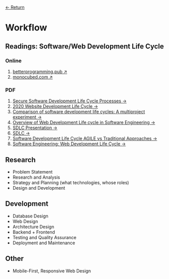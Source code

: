 [← Return](../README.md)

# Workflow

## Readings: Software/Web Development Life Cycle

### Online
1. [betterprogramming.pub ↗](https://betterprogramming.pub/the-web-development-life-cycle-e7e2fd80fc55)
2. [monocubed.com ↗](https://www.monocubed.com/blog/web-development-life-cycle/)

### PDF
1. [Secure Software Development Life Cycle Processes →](../assets/pdf/2013_019_001_297287.pdf)
2. [2020 Website Development Life Cycle →](../assets/pdf/2020%20Web%20Development%20Life%20Cycle.pdf)
3. [Comparison of software development life cycles: A multiproject experiment →](../assets/pdf/download.pdf)
4. [Overview of Web Development Life cycle in Software Engineering →](../assets/pdf/Overview_of_Web_Development_Life_cycle_i.pdf)
5. [SDLC Presentation →](../assets/pdf/process.pdf)
6. [SDLC →](../assets/pdf/software_development_life_cycle.pdf)
8. [Software Development Life Cycle AGILE vs Traditional Approaches →](../assets/pdf/SoftwareDevelopmentLifeCycleAGILEvsTraditionalApproaches.pdf)
9. [Software Engineering: Web Development Life Cycle →](../assets/pdf/software-engineeringweb-development-life-cycle-IJERTV2IS3438.pdf)

## Research
- Problem Statement
- Research and Analysis
- Strategy and Planning (what technologies, whose roles)
- Design and Development

## Development
- Database Design
- Web Design
- Architecture Design
- Backend + Frontend
- Testing and Quality Assurance
- Deployment and Maintenance

## Other
- Mobile-First, Responsive Web Design